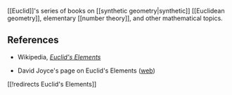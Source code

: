 
[[Euclid]]'s series of books on [[synthetic geometry|synthetic]] [[Euclidean geometry]], elementary [[number theory]], and other mathematical topics. 

## References

* Wikipedia, _[Euclid's Elements](http://en.wikipedia.org/wiki/Euclid%27s_Elements)_ 

* David Joyce's page on Euclid's Elements ([web](http://aleph0.clarku.edu/~djoyce/java/elements/elements.html)) 

[[!redirects Euclid's Elements]]
